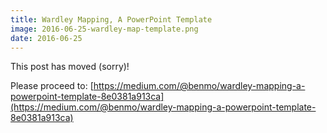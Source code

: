 ```yaml
---
title: Wardley Mapping, A PowerPoint Template
image: 2016-06-25-wardley-map-template.png
date: 2016-06-25
---
```


This post has moved (sorry)!

Please proceed to: [https://medium.com/@benmo/wardley-mapping-a-powerpoint-template-8e0381a913ca](https://medium.com/@benmo/wardley-mapping-a-powerpoint-template-8e0381a913ca)